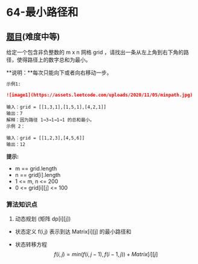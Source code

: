 # 64-最小路径和

## [题目](https://leetcode-cn.com/problems/minimum-path-sum/)(难度中等)

给定一个包含非负整数的 m x n 网格 grid ，请找出一条从左上角到右下角的路径，使得路径上的数字总和为最小。

**说明：**每次只能向下或者向右移动一步。

~~~markdown
示例1:

![image1](https://assets.leetcode.com/uploads/2020/11/05/minpath.jpg)
~~~

~~~
输入：grid = [[1,3,1],[1,5,1],[4,2,1]]
输出：7
解释：因为路径 1→3→1→1→1 的总和最小。
示例 2：

输入：grid = [[1,2,3],[4,5,6]]
输出：12
~~~

**提示:**
- m == grid.length
- n == grid[i].length
- 1 <= m, n <= 200
- 0 <= grid[i][j] <= 100

### 算法知识点
1. 动态规划 (矩阵 dp[i][j])

- 状态定义 
f(i,j) 表示到达 Matrix[i][j] 的最小路径和

- 状态转移方程
$$
f(i,j) = min(f(i,j-1), f(i-1,j)) + Matrix[i][j]
$$